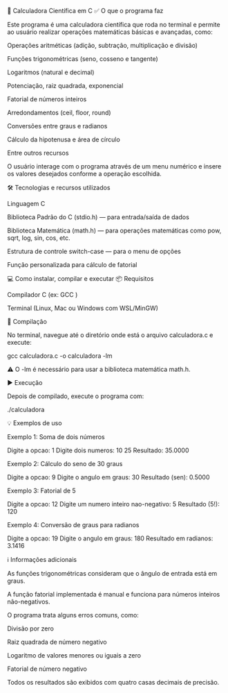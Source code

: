 🧮 Calculadora Científica em C
✅ O que o programa faz

Este programa é uma calculadora científica que roda no terminal e permite ao usuário realizar operações matemáticas básicas e avançadas, como:

Operações aritméticas (adição, subtração, multiplicação e divisão)

Funções trigonométricas (seno, cosseno e tangente)

Logaritmos (natural e decimal)

Potenciação, raiz quadrada, exponencial

Fatorial de números inteiros

Arredondamentos (ceil, floor, round)

Conversões entre graus e radianos

Cálculo da hipotenusa e área de círculo

Entre outros recursos

O usuário interage com o programa através de um menu numérico e insere os valores desejados conforme a operação escolhida.

🛠️ Tecnologias e recursos utilizados

Linguagem C

Biblioteca Padrão do C (stdio.h) — para entrada/saída de dados

Biblioteca Matemática (math.h) — para operações matemáticas como pow, sqrt, log, sin, cos, etc.

Estrutura de controle switch-case — para o menu de opções

Função personalizada para cálculo de fatorial

💻 Como instalar, compilar e executar
📦 Requisitos

Compilador C (ex: GCC
)

Terminal (Linux, Mac ou Windows com WSL/MinGW)

🔧 Compilação

No terminal, navegue até o diretório onde está o arquivo calculadora.c e execute:

gcc calculadora.c -o calculadora -lm


⚠️ O -lm é necessário para usar a biblioteca matemática math.h.

▶️ Execução

Depois de compilado, execute o programa com:

./calculadora

💡 Exemplos de uso

Exemplo 1: Soma de dois números

Digite a opcao: 1
Digite dois numeros: 10 25
Resultado: 35.0000


Exemplo 2: Cálculo do seno de 30 graus

Digite a opcao: 9
Digite o angulo em graus: 30
Resultado (sen): 0.5000


Exemplo 3: Fatorial de 5

Digite a opcao: 12
Digite um numero inteiro nao-negativo: 5
Resultado (5!): 120


Exemplo 4: Conversão de graus para radianos

Digite a opcao: 19
Digite o angulo em graus: 180
Resultado em radianos: 3.1416

ℹ️ Informações adicionais

As funções trigonométricas consideram que o ângulo de entrada está em graus.

A função fatorial implementada é manual e funciona para números inteiros não-negativos.

O programa trata alguns erros comuns, como:

Divisão por zero

Raiz quadrada de número negativo

Logaritmo de valores menores ou iguais a zero

Fatorial de número negativo

Todos os resultados são exibidos com quatro casas decimais de precisão.

